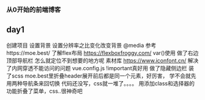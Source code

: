 ### 从0开始的前端博客

## day1
创建项目
设置背景
设置分辨率之比变化改变背景 @media
参考https://moe.best/
了解flex布局
https://flexboxfroggy.com/
var()使用
做了右边顶部导航栏 怎么就定位不到想要的地方呢
素材库 https://www.iconfont.cn/
解决了内网穿透不能访问的问题 vue.config.js
!important真好用
做了隐藏侧边栏
装了scss
moe.best里折叠header展开前后都是同一个元素，好厉害，
学不会就先用两种导航条来回切换
代码还没写，css就一堆了。。。。
用添加class和选择器的功能折叠了菜单，css..很神奇吧